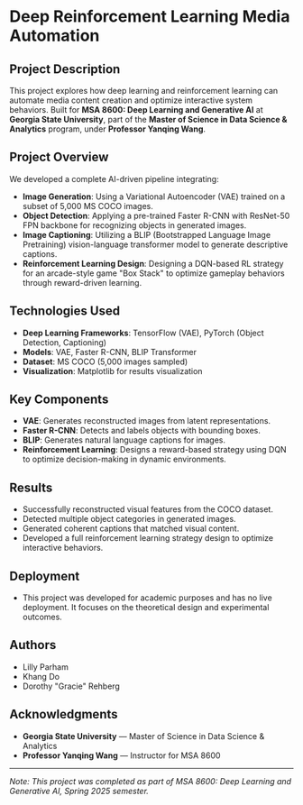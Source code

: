 # Deep Reinforcement Learning Media Automation

## Project Description
This project explores how deep learning and reinforcement learning can automate media content creation and optimize interactive system behaviors. Built for **MSA 8600: Deep Learning and Generative AI** at **Georgia State University**, part of the **Master of Science in Data Science & Analytics** program, under **Professor Yanqing Wang**.

## Project Overview
We developed a complete AI-driven pipeline integrating:
- **Image Generation**: Using a Variational Autoencoder (VAE) trained on a subset of 5,000 MS COCO images.
- **Object Detection**: Applying a pre-trained Faster R-CNN with ResNet-50 FPN backbone for recognizing objects in generated images.
- **Image Captioning**: Utilizing a BLIP (Bootstrapped Language Image Pretraining) vision-language transformer model to generate descriptive captions.
- **Reinforcement Learning Design**: Designing a DQN-based RL strategy for an arcade-style game "Box Stack" to optimize gameplay behaviors through reward-driven learning.

## Technologies Used
- **Deep Learning Frameworks**: TensorFlow (VAE), PyTorch (Object Detection, Captioning)
- **Models**: VAE, Faster R-CNN, BLIP Transformer
- **Dataset**: MS COCO (5,000 images sampled)
- **Visualization**: Matplotlib for results visualization

## Key Components
- **VAE**: Generates reconstructed images from latent representations.
- **Faster R-CNN**: Detects and labels objects with bounding boxes.
- **BLIP**: Generates natural language captions for images.
- **Reinforcement Learning**: Designs a reward-based strategy using DQN to optimize decision-making in dynamic environments.

## Results
- Successfully reconstructed visual features from the COCO dataset.
- Detected multiple object categories in generated images.
- Generated coherent captions that matched visual content.
- Developed a full reinforcement learning strategy design to optimize interactive behaviors.

## Deployment
- This project was developed for academic purposes and has no live deployment. It focuses on the theoretical design and experimental outcomes.

## Authors
- Lilly Parham
- Khang Do
- Dorothy "Gracie" Rehberg

## Acknowledgments
- **Georgia State University** — Master of Science in Data Science & Analytics
- **Professor Yanqing Wang** — Instructor for MSA 8600

---

*Note: This project was completed as part of MSA 8600: Deep Learning and Generative AI, Spring 2025 semester.*
